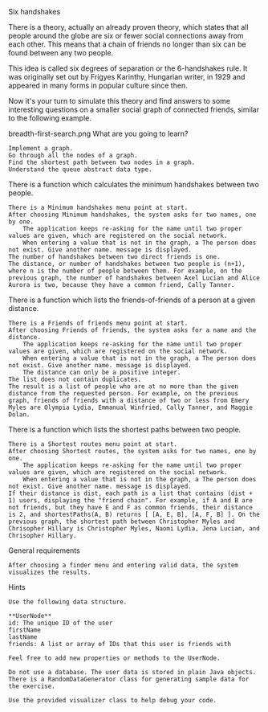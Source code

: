 Six handshakes


There is a theory, actually an already proven theory, which states that all people around the globe are six or fewer social connections away from each other. This means that a chain of friends no longer than six can be found between any two people.

This idea is called six degrees of separation or the 6-handshakes rule. It was originally set out by Frigyes Karinthy, Hungarian writer, in 1929 and appeared in many forms in popular culture since then.

Now it's your turn to simulate this theory and find answers to some interesting questions on a smaller social graph of connected friends, similar to the following example.

breadth-first-search.png
What are you going to learn?

    Implement a graph.
    Go through all the nodes of a graph.
    Find the shortest path between two nodes in a graph.
    Understand the queue abstract data type.

There is a function which calculates the minimum handshakes between two people.

    There is a Minimum handshakes menu point at start.
    After choosing Minimum handshakes, the system asks for two names, one by one.
        The application keeps re-asking for the name until two proper values are given, which are registered on the social network.
        When entering a value that is not in the graph, a The person does not exist. Give another name. message is displayed.
    The number of handshakes between two direct friends is one.
    The distance, or number of handshakes between two people is (n+1), where n is the number of people between them. For example, on the previous graph, the number of handshakes between Axel Lucian and Alice Aurora is two, because they have a common friend, Cally Tanner. 


There is a function which lists the friends-of-friends of a person at a given distance.

    There is a Friends of friends menu point at start.
    After choosing Friends of friends, the system asks for a name and the distance.
        The application keeps re-asking for the name until two proper values are given, which are registered on the social network.
        When entering a value that is not in the graph, a The person does not exist. Give another name. message is displayed.
        The distance can only be a positive integer.
    The list does not contain duplicates.
    The result is a list of people who are at no more than the given distance from the requested person. For example, on the previous graph, friends of friends with a distance of two or less from Emery Myles are Olympia Lydia, Emmanual Winfried, Cally Tanner, and Maggie Dolan. 


There is a function which lists the shortest paths between two people.

    There is a Shortest routes menu point at start.
    After choosing Shortest routes, the system asks for two names, one by one.
        The application keeps re-asking for the name until two proper values are given, which are registered on the social network.
        When entering a value that is not in the graph, a The person does not exist. Give another name. message is displayed.
    If their distance is dist, each path is a list that contains (dist + 1) users, displaying the "friend chain". For example, if A and B are not friends, but they have E and F as common friends, their distance is 2, and shortestPaths(A, B) returns [ [A, E, B], [A, F, B] ]. On the previous graph, the shortest path between Christopher Myles and Chrisopher Hillary is Christopher Myles, Naomi Lydia, Jena Lucian, and Chrisopher Hillary. 


General requirements

    After choosing a finder menu and entering valid data, the system visualizes the results. 

Hints

    Use the following data structure.

    **UserNode**
    id: The unique ID of the user
    firstName
    lastName
    friends: A list or array of IDs that this user is friends with

    Feel free to add new properties or methods to the UserNode.

    Do not use a database. The user data is stored in plain Java objects. There is a RandomDataGenerator class for generating sample data for the exercise.

    Use the provided visualizer class to help debug your code.


